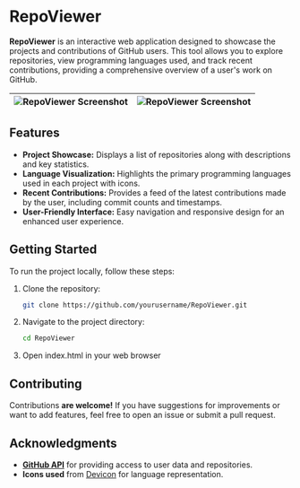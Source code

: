 # RepoViewer

**RepoViewer** is an interactive web application designed to showcase the projects and contributions of GitHub users. This tool allows you to explore repositories, view programming languages used, and track recent contributions, providing a comprehensive overview of a user's work on GitHub.

| ![RepoViewer Screenshot](https://cdn.discordapp.com/attachments/1225644834602356847/1296204101872259083/image.png?ex=67116fa4&is=67101e24&hm=69880cf5f1536eac75d2d818df38658aef379b9c3ad3d224ea823e4f51495ba5&) | ![RepoViewer Screenshot](https://cdn.discordapp.com/attachments/1225644834602356847/1296203770115395648/image.png?ex=67116f55&is=67101dd5&hm=bc4749b32cad7fe7c7087d7cef231a8f0fe96662bb6c79152237e145dc11e0bc&) |
|---|---|

## Features

- **Project Showcase:** Displays a list of repositories along with descriptions and key statistics.
- **Language Visualization:** Highlights the primary programming languages used in each project with icons.
- **Recent Contributions:** Provides a feed of the latest contributions made by the user, including commit counts and timestamps.
- **User-Friendly Interface:** Easy navigation and responsive design for an enhanced user experience.

## Getting Started

To run the project locally, follow these steps:

1. Clone the repository:
   ```bash
   git clone https://github.com/yourusername/RepoViewer.git
2. Navigate to the project directory:
   ```bash
   cd RepoViewer
3. Open index.html in your web browser

## Contributing

Contributions **are welcome!** If you have suggestions for improvements or want to add features, feel free to open an issue or submit a pull request.

## Acknowledgments

- **[GitHub API](https://docs.github.com/en/rest)** for providing access to user data and repositories.
- **Icons used** from [Devicon](https://devicon.dev/) for language representation.
